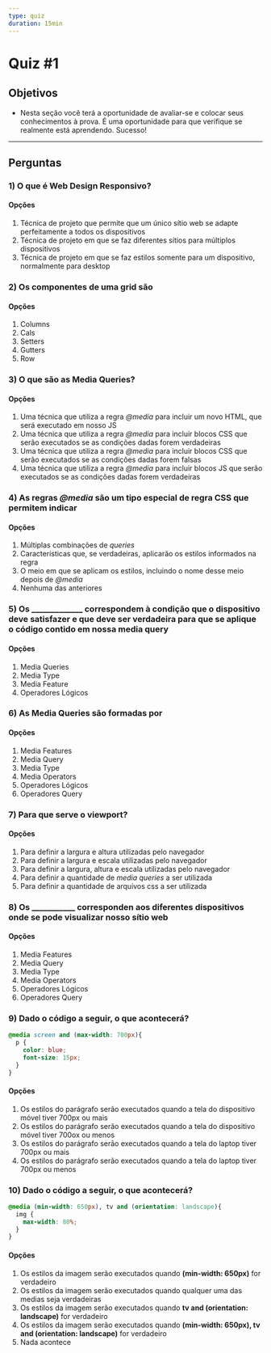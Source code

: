 ```yaml
---
type: quiz
duration: 15min
---
```


# Quiz #1

## Objetivos

- Nesta seção você terá a oportunidade de avaliar-se e colocar seus
  conhecimentos à prova. É uma oportunidade para que verifique se realmente está
  aprendendo. Sucesso!

***

## Perguntas

### 1) O que é Web Design Responsivo?

#### Opções

1. Técnica de projeto que permite que um único sítio web se adapte perfeitamente
   a todos os dispositivos
2. Técnica de projeto em que se faz diferentes sítios para múltiplos
   dispositivos
3. Técnica de projeto em que se faz estilos somente para um dispositivo,
   normalmente para desktop

<solution style="display:none;">1</solution>

### 2) Os componentes de uma grid são

#### Opções

1. Columns
2. Cals
3. Setters
4. Gutters
5. Row

<solution style="display:none;">1,4,5</solution>

### 3) O que são as Media Queries?

#### Opções

1. Uma técnica que utiliza a regra *@media* para incluir um novo HTML, que será
   executado em nosso JS
2. Uma técnica que utiliza a regra *@media* para incluir blocos CSS que serão
   executados se as condições dadas forem verdadeiras
3. Uma técnica que utiliza a regra *@media* para incluir blocos CSS que serão
   executados se as condições dadas forem falsas
4. Uma técnica que utiliza a regra *@media* para incluir blocos JS que serão
   executados se as condições dadas forem verdadeiras

<solution style="display:none;">2</solution>

### 4) As regras *@media* são um tipo especial de regra CSS que permitem indicar

#### Opções

1. Múltiplas combinações de *queries*
2. Características que, se verdadeiras, aplicarão os estilos informados na regra
3. O meio em que se aplicam os estilos, incluindo o nome desse meio depois de
   *@media*
4. Nenhuma das anteriores

<solution style="display:none;">2,3</solution>

### 5) Os _____________ correspondem à condição que o dispositivo deve satisfazer e que deve ser verdadeira para que se aplique o código contido em nossa media query

#### Opções

1. Media Queries
2. Media Type
3. Media Feature
4. Operadores Lógicos

<solution style="display:none;">3</solution>

### 6) As Media Queries são formadas por

#### Opções

1. Media Features
2. Media Query
3. Media Type
4. Media Operators
5. Operadores Lógicos
6. Operadores Query

<solution style="display:none;">1,3,5</solution>

### 7) Para que serve o viewport?

#### Opções

1. Para definir a largura e altura utilizadas pelo navegador
2. Para definir a largura e escala utilizadas pelo navegador
3. Para definir a largura, altura e escala utilizadas pelo navegador
4. Para definir a quantidade de *media queries* a ser utilizada
5. Para definir a quantidade de arquivos css a ser utilizada

<solution style="display:none;">3</solution>

### 8) Os ___________ corresponden aos diferentes dispositivos onde se pode visualizar nosso sítio web

#### Opções

1. Media Features
2. Media Query
3. Media Type
4. Media Operators
5. Operadores Lógicos
6. Operadores Query

<solution style="display:none;">3</solution>

### 9) Dado o código a seguir, o que acontecerá?

```css
@media screen and (max-width: 700px){
  p {
    color: blue;
    font-size: 15px;
  }
}
```

#### Opções

1. Os estilos do parágrafo serão executados quando a tela do dispositivo móvel
   tiver 700px ou mais
2. Os estilos do parágrafo serão executados quando a tela do dispositivo móvel
   tiver 700ox ou menos
3. Os estilos do parágrafo serão executados quando a tela do laptop tiver 700px
   ou mais
4. Os estilos do parágrafo serão executados quando a tela do laptop tiver 700px
   ou menos

<solution style="display:none;">4</solution>

### 10) Dado o código a seguir, o que acontecerá?

```css
@media (min-width: 650px), tv and (orientation: landscape){
  img {
    max-width: 80%;
  }
}
```

#### Opções

1. Os estilos da imagem serão executados quando **(min-width: 650px)** for
   verdadeiro
2. Os estilos da imagem serão executados quando qualquer uma das medias seja
   verdadeiras
3. Os estilos da imagem serão executados quando **tv and (orientation:
   landscape)** for verdadeiro
4. Os estilos da imagem serão executados quando **(min-width: 650px), tv and
   (orientation: landscape)** for verdadeiro
5. Nada acontece

<solution style="display:none;">4</solution>
